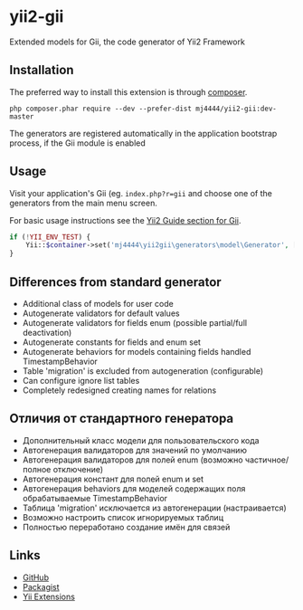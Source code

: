 yii2-gii
===========

Extended models for Gii, the code generator of Yii2 Framework

Installation
------------

The preferred way to install this extension is through [composer](http://getcomposer.org/download/).

    php composer.phar require --dev --prefer-dist mj4444/yii2-gii:dev-master

The generators are registered automatically in the application bootstrap process, if the Gii module is enabled

Usage
-----

Visit your application's Gii (eg. `index.php?r=gii` and choose one of the generators from the main menu screen.

For basic usage instructions see the [Yii2 Guide section for Gii](http://www.yiiframework.com/doc-2.0/guide-tool-gii.html).

```php
if (!YII_ENV_TEST) {
    Yii::$container->set('mj4444\yii2gii\generators\model\Generator', ['requiredStrict' => true]);
}
```

Differences from standard generator
-----------------------------------

- Additional class of models for user code
- Autogenerate validators for default values
- Autogenerate validators for fields enum (possible partial/full deactivation)
- Autogenerate constants for fields and enum set
- Autogenerate behaviors for models containing fields handled TimestampBehavior
- Table 'migration' is excluded from autogeneration (configurable)
- Can configure ignore list tables
- Completely redesigned creating names for relations

Отличия от стандартного генератора
----------------------------------

- Дополнительный класс модели для пользовательского кода
- Автогенерация валидаторов для значений по умолчанию
- Автогенерация валидаторов для полей enum (возможно частичное/полное отключение)
- Автогенерация констант для полей enum и set
- Автогенерация behaviors для моделей содержащих поля обрабатываемые TimestampBehavior
- Таблица 'migration' исключается из автогенерации (настраивается)
- Возможно настроить список игнорируемых таблиц
- Полностью переработано создание имён для связей

Links
-----

- [GitHub](https://github.com/mj4444ru/yii2-gii.git)
- [Packagist](https://packagist.org/packages/mj4444/yii2-gii)
- [Yii Extensions]()
